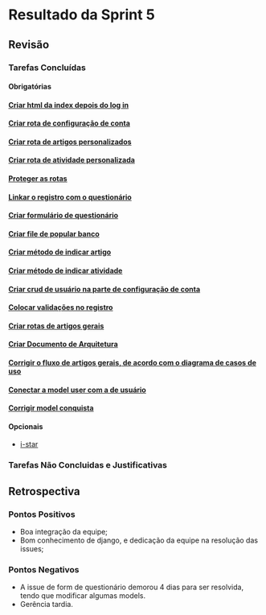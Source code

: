 # Resultado da Sprint 5

## Revisão
### Tarefas Concluídas
#### Obrigatórias

#### [Criar html da index depois do log in](https://github.com/ads-unbind/unbind/issues/98)
#### [Criar rota de configuração de conta](https://github.com/ads-unbind/unbind/issues/99)
#### [Criar rota de artigos personalizados](https://github.com/ads-unbind/unbind/issues/100)
#### [Criar rota de atividade personalizada](https://github.com/ads-unbind/unbind/issues/101)
#### [Proteger as rotas](https://github.com/ads-unbind/unbind/issues/102)
#### [Linkar o registro com o questionário](https://github.com/ads-unbind/unbind/issues/103)
#### [Criar formulário de questionário](https://github.com/ads-unbind/unbind/issues/104)
#### [Criar file de popular banco](https://github.com/ads-unbind/unbind/issues/105)
#### [Criar método de indicar artigo](https://github.com/ads-unbind/unbind/issues/106)
#### [Criar método de indicar atividade](https://github.com/ads-unbind/unbind/issues/107)
#### [Criar crud de usuário na parte de configuração de conta](https://github.com/ads-unbind/unbind/issues/108)
#### [Colocar validações no registro](https://github.com/ads-unbind/unbind/issues/109)
#### [Criar rotas de artigos gerais](https://github.com/ads-unbind/unbind/issues/110)
#### [Criar Documento de Arquitetura](https://github.com/ads-unbind/unbind/issues/21)
#### [Corrigir o fluxo de artigos gerais, de acordo com o diagrama de casos de uso](https://github.com/ads-unbind/unbind/issues/111)
#### [Conectar a model user com a de usuário](https://github.com/ads-unbind/unbind/issues/112)
#### [Corrigir model conquista](https://github.com/ads-unbind/unbind/issues/113)

#### Opcionais
* [i-star](https://github.com/ads-unbind/unbind/issues/86)

### Tarefas Não Concluidas e Justificativas

## Retrospectiva
### Pontos Positivos
* Boa integração da equipe;
* Bom conhecimento de django, e dedicação da equipe na resolução das issues;

### Pontos Negativos
* A issue de form de questionário demorou 4 dias para ser resolvida, tendo que modificar algumas models.
* Gerência tardia.
